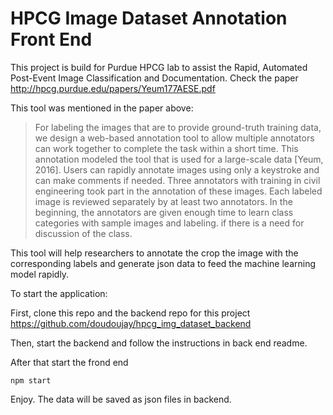 # HPCG Image Dataset Annotation Front End

This project is build for Purdue HPCG lab to assist the Rapid, Automated Post-Event Image Classification and Documentation. Check the paper http://hpcg.purdue.edu/papers/Yeum177AESE.pdf

This tool was mentioned in the paper above:
> For labeling the images that are to provide ground-truth training data, we design a web-based annotation
tool to allow multiple annotators can work together to complete the task within a short time. This annotation
modeled the tool that is used for a large-scale data [Yeum, 2016]. Users can rapidly annotate images using
only a keystroke and can make comments if needed. Three annotators with training in civil engineering took
part in the annotation of these images. Each labeled image is reviewed separately by at least two annotators.
In the beginning, the annotators are given enough time to learn class categories with sample images and
labeling. if there is a need for discussion of the class. 

This tool will help researchers to annotate the crop the image with the corresponding labels and generate json data to feed the machine learning model rapidly.


To start the application:

First, clone this repo and the backend repo for this project https://github.com/doudoujay/hpcg_img_dataset_backend

Then, start the backend and follow the instructions in back end readme.

After that start the frond end

```
npm start
```

Enjoy. The data will be saved as json files in backend.
